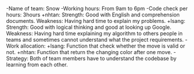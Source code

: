 -Name of team: Snow
-Working hours: From 9am to 6pm
-Code check per hours: 3hours
+nhtan: 
Strength:
Good with English and comprehension documents.
Weakness:
Having hard time to explain my problems.
+lsang:
Strength:
Good with logical thinking and good at looking up Google.
Weakness:
Having hard time explaining my algorithm to others people in teams and sometimes cannot understand what the project requirements.
-Work allocation:
+lsang: Function that check whether the move is valid or not.
+nhtan: Function that return the changing color after one move.
-Strategy:
Both of team members have to understand the codebase by learning from each other. 
